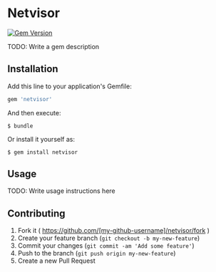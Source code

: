 # Netvisor
[![Gem Version](https://badge.fury.io/rb/netvisor.svg)](http://badge.fury.io/rb/netvisor)

TODO: Write a gem description

## Installation

Add this line to your application's Gemfile:

```ruby
gem 'netvisor'
```

And then execute:

    $ bundle

Or install it yourself as:

    $ gem install netvisor

## Usage

TODO: Write usage instructions here

## Contributing

1. Fork it ( https://github.com/[my-github-username]/netvisor/fork )
2. Create your feature branch (`git checkout -b my-new-feature`)
3. Commit your changes (`git commit -am 'Add some feature'`)
4. Push to the branch (`git push origin my-new-feature`)
5. Create a new Pull Request
